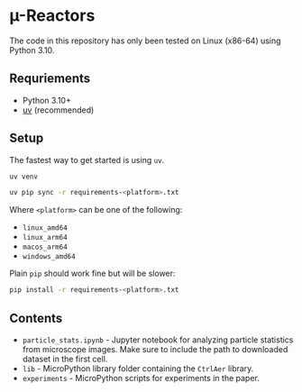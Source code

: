 # µ-Reactors
The code in this repository has only been tested on Linux (x86-64) using Python 3.10.

## Requriements
* Python 3.10+
* [uv](https://astral.sh/uv) (recommended)

## Setup
The fastest way to get started is using `uv`.
```sh
uv venv

uv pip sync -r requirements-<platform>.txt
```

Where `<platform>` can be one of the following:
* `linux_amd64`
* `linux_arm64`
* `macos_arm64`
* `windows_amd64`

Plain `pip` should work fine but will be slower:
```sh
pip install -r requirements-<platform>.txt
```

## Contents
* `particle_stats.ipynb` - Jupyter notebook for analyzing particle statistics from microscope images.
Make sure to include the path to downloaded dataset in the first cell.
* `lib` - MicroPython library folder containing the `CtrlAer` library.
* `experiments` - MicroPython scripts for experiments in the paper.